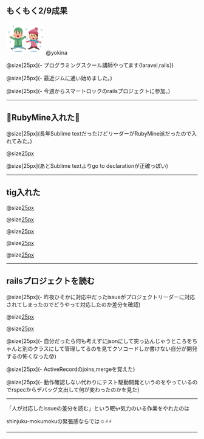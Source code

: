 <style> right { text-align: left; font-size: 25px } </style>

## もくもく2/9成果

<img src="/meetups/images/snow.png" width="100">
@yokina

@size[25px](- プログラミングスクール講師やってます{laravel,rails})

@size[25px](- 最近ジムに通い始めました。)

@size[25px](- 今週からスマートロックのrailsプロジェクトに参加。)

---

## 💎RubyMine入れた💎

@size[25px](長年Sublime textだったけどリーダーがRubyMine派だったので入れてみた。)

@size[25px](まだわからないけどクラス検索が便利。)

@size[25px](あとSublime textよりgo to declarationが正確っぽい)

---

## tig入れた

@size[25px](以前三木さんが使ってるの見て便利そうだったのでtig入れてみた。)

@size[25px](gitのグラフがSourceTreeと違うので戸惑うけど)

@size[25px]({tigはmasterブランチの最新が一番上に来るっぽい})

@size[25px]({SourceTreeはローカルに落としたすべてのリポジトリの最新順})

@size[25px](パスとファイル名のコピーが出来るの便利なのでしばらく並行して使ってみる。)

---

## railsプロジェクトを読む

@size[25px](- 昨夜ひそかに対応中だったissueがプロジェクトリーダーに対応されてしまったのでどうやって対応したのか差分を確認)

@size[25px](操作ログテーブルに「ログインした」「新規登録した」「招待した」などのメッセージがstring型で入っていたのを)

@size[25px](UserIdやメールアドレスなどの詳細情報をjsonbのカラムに変更して保存出来るようにする対応。)


@size[25px](- 自分だったら何も考えずにjsonにして突っ込んじゃうところをちゃんと別のクラスにして管理してるのを見てクソコードしか書けない自分が開発するの怖くなった😰)

@size[25px](- ActiveRecordのjoins,mergeを覚えた)

@size[25px](- 動作確認しない代わりにテスト駆動開発というのをやっているのでrspecからデバッグ文出して何が変わったのかを見た)

---

「人が対応したissueの差分を読む」という~~眠い~~気力のいる作業をやれたのは

shinjuku-mokumokuの緊張感ならでは☺️⚡️⚡️

---
